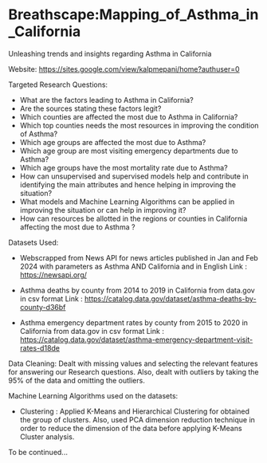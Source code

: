 # Breathscape:Mapping_of_Asthma_in_California
Unleashing trends and insights regarding Asthma in California

Website: https://sites.google.com/view/kalpmepani/home?authuser=0

Targeted Research Questions:
- What are the factors leading to Asthma in California?
- Are the sources stating these factors legit?
- Which counties are affected the most due to Asthma in California?
- Which top counties needs the most resources in improving the condition of Asthma?
- Which age groups are affected the most due to Asthma?
- Which age group are most visiting emergency departments due to Asthma?
- Which age groups have the most mortality rate due to Asthma?
- How can unsupervised and supervised models help and contribute in identifying the main attributes and hence helping in improving the situation?
- What models and Machine Learning Algorithms can be applied in improving the situation or can help in improving it?
- How can resources be allotted in the regions or counties in California affecting the most due to Asthma ?

Datasets Used:
- Webscrapped from News API for news articles published in Jan and Feb 2024 with parameters as Asthma AND California and in English
Link : https://newsapi.org/

- Asthma deaths by county from 2014 to 2019 in California from data.gov in csv format
Link : https://catalog.data.gov/dataset/asthma-deaths-by-county-d36bf

- Asthma emergency department rates by county from 2015 to 2020 in California from data.gov in csv format
Link : https://catalog.data.gov/dataset/asthma-emergency-department-visit-rates-d18de

Data Cleaning:
Dealt with missing values and selecting the relevant features for answering our Research questions. Also, dealt with outliers by taking the 95% of the data and omitting the outliers. 

Machine Learning Algorithms used on the datasets:
- Clustering : Applied K-Means and Hierarchical Clustering for obtained the group of clusters. Also, used PCA dimension reduction technique in order to reduce the dimension of the data before applying K-Means Cluster analysis.


To be continued...
